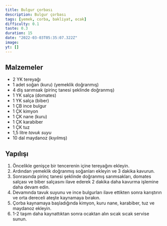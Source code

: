 ```yaml
---
title: Bulgur çorbası
description: Bulgur çorbası
tags: [yemek, corba, bakliyat, ocak]
difficulty: 0.1
taste: 0.3
duration: 15
date: "2022-03-03T05:35:07.322Z"
image:
yt: []
---
```


## Malzemeler

- 2 YK tereyağı
- 1 adet soğan (kuru) (yemeklik doğranmış)
- 4 diş sarımsak (pirinç tanesi şeklinde doğranmış)
- 1 YK salça (domates)
- 1 YK salça (biber)
- 1 ÇB ince bulgur
- 1 ÇK kimyon
- 1 ÇK nane (kuru)
- 1 ÇK karabiber
- 1 ÇK tuz
- 1,5 litre _tavuk suyu_
- 10 dal maydanoz (kıyılmış)

## Yapılışı

1. Öncelikle genişçe bir tencerenin içine tereyağını ekleyin.
2. Ardından yemeklik doğranmış soğanları ekleyin ve 3 dakika kavurun.
3. Sonrasında pirinç tanesi şeklinde doğranmış sarımsakları, domates salçası ve biber salçasını ilave ederek 2 dakika daha kavurma işlemine daha devam edin.
4. Devamında tavuk suyunu ve ince bulgurları ilave ettikten sonra karıştırın ve orta dereceli ateşte kaynamaya bırakın.
5. Çorba kaynamaya başladığında kimyon, kuru nane, karabiber, tuz ve maydanoz ekleyin.
6. 1-2 taşım daha kaynattıktan sonra ocaktan alın sıcak sıcak servise sunun.
